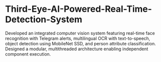 # Third-Eye-AI-Powered-Real-Time-Detection-System
Developed an integrated computer vision system featuring real-time face recognition with Telegram alerts, multilingual OCR with text-to-speech, object detection using MobileNet SSD, and person attribute classification. Designed a modular, multithreaded architecture enabling independent component execution.
